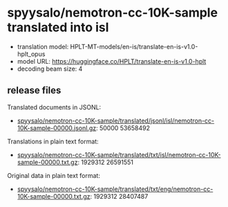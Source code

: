 # spyysalo/nemotron-cc-10K-sample translated into isl

* translation model: HPLT-MT-models/en-is/translate-en-is-v1.0-hplt_opus
* model URL: https://huggingface.co/HPLT/translate-en-is-v1.0-hplt
* decoding beam size: 4

## release files

Translated documents in JSONL:
* [spyysalo/nemotron-cc-10K-sample/translated/jsonl/isl/nemotron-cc-10K-sample-00000.jsonl.gz](https://object.pouta.csc.fi/OELLM-synthetic/spyysalo/nemotron-cc-10K-sample/translated/jsonl/isl/nemotron-cc-10K-sample-00000.jsonl.gz):   50000 53658492

Translations in plain text format:
* [spyysalo/nemotron-cc-10K-sample/translated/txt/isl/nemotron-cc-10K-sample-00000.txt.gz](https://object.pouta.csc.fi/OELLM-synthetic/spyysalo/nemotron-cc-10K-sample/translated/txt/isl/nemotron-cc-10K-sample-00000.txt.gz): 1929312 26591551

Original data in plain text format:
* [spyysalo/nemotron-cc-10K-sample/translated/txt/eng/nemotron-cc-10K-sample-00000.txt.gz](https://object.pouta.csc.fi/OELLM-synthetic/spyysalo/nemotron-cc-10K-sample/translated/txt/eng/nemotron-cc-10K-sample-00000.txt.gz): 1929312 28407487
